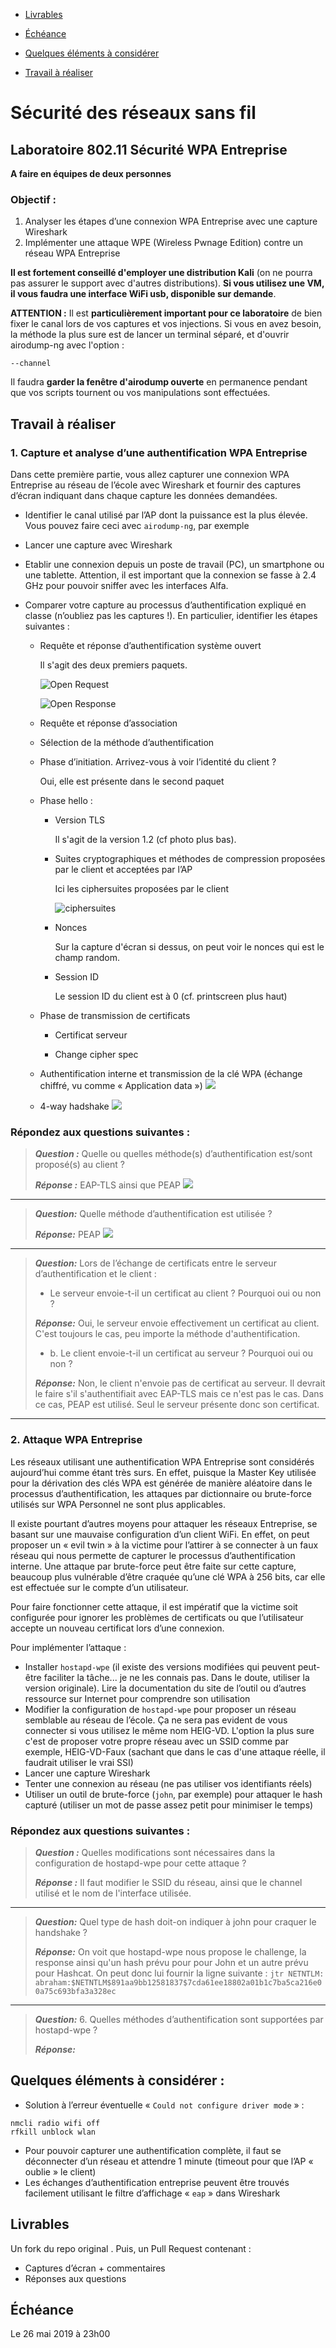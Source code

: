 - [Livrables](https://github.com/arubinst/HEIGVD-SWI-Labo3-WPA-Entreprise#livrables)

- [Échéance](https://github.com/arubinst/HEIGVD-SWI-Labo3-WPA-Entreprise#échéance)

- [Quelques éléments à considérer](https://github.com/arubinst/HEIGVD-SWI-Labo3-WPA-Entreprise#quelques-éléments-à-considérer-)

- [Travail à réaliser](https://github.com/arubinst/HEIGVD-SWI-Labo3-WPA-Entreprise#travail-à-réaliser)

# Sécurité des réseaux sans fil

## Laboratoire 802.11 Sécurité WPA Entreprise

__A faire en équipes de deux personnes__

### Objectif :

1.	Analyser les étapes d’une connexion WPA Entreprise avec une capture Wireshark
2.	Implémenter une attaque WPE (Wireless Pwnage Edition) contre un réseau WPA Entreprise

__Il est fortement conseillé d'employer une distribution Kali__ (on ne pourra pas assurer le support avec d'autres distributions). __Si vous utilisez une VM, il vous faudra une interface WiFi usb, disponible sur demande__.

__ATTENTION :__ Il est __particulièrement important pour ce laboratoire__ de bien fixer le canal lors de vos captures et vos injections. Si vous en avez besoin, la méthode la plus sure est de lancer un terminal séparé, et d'ouvrir airodump-ng avec l'option :

```--channel```

Il faudra __garder la fenêtre d'airodump ouverte__ en permanence pendant que vos scripts tournent ou vos manipulations sont effectuées.

## Travail à réaliser

### 1. Capture et analyse d’une authentification WPA Entreprise

Dans cette première partie, vous allez capturer une connexion WPA Entreprise au réseau de l’école avec Wireshark et fournir des captures d’écran indiquant dans chaque capture les données demandées.

- Identifier le canal utilisé par l’AP dont la puissance est la plus élevée. Vous pouvez faire ceci avec ```airodump-ng```, par exemple
- Lancer une capture avec Wireshark
- Etablir une connexion depuis un poste de travail (PC), un smartphone ou une tablette. Attention, il est important que la connexion se fasse à 2.4 GHz pour pouvoir sniffer avec les interfaces Alfa.
- Comparer votre capture au processus d’authentification expliqué en classe (n’oubliez pas les captures !). En particulier, identifier les étapes suivantes :
	
	- Requête et réponse d’authentification système ouvert
	
	  Il s'agit des deux premiers paquets.
	
	  ![Open Request](img/openRequest.png)
	
	  ![Open Response](img/openResponse.png)
 	- Requête et réponse d’association
	- Sélection de la méthode d’authentification
	
	- Phase d’initiation. Arrivez-vous à voir l’identité du client ?
	
	  Oui, elle est présente dans le second paquet
	
	- Phase hello :
		- Version TLS
		
		  Il s'agit de la version 1.2 (cf photo plus bas).
		
		- Suites cryptographiques et méthodes de compression proposées par le client et acceptées par l’AP
		
		  Ici les ciphersuites proposées par le client
		
		  ![ciphersuites](img/ciphersuites.png)
		
		- Nonces
		
		  Sur la capture d'écran si dessus, on peut voir le nonces qui est le champ random.
		
		- Session ID
		
		  Le session ID du client est à 0 (cf. printscreen plus haut)
		
	- Phase de transmission de certificats
	
	 	- Certificat serveur
		
		- Change cipher spec
		
	- Authentification interne et transmission de la clé WPA (échange chiffré, vu comme « Application data »)
	![](img/appData.png)
	
	- 4-way hadshake
	![](img/4wayHandshake.png)

### Répondez aux questions suivantes :

> **_Question :_** Quelle ou quelles méthode(s) d’authentification est/sont proposé(s) au client ?
> 
> **_Réponse :_** EAP-TLS ainsi que PEAP 
![](img/authMethod.png)

---

> **_Question:_** Quelle méthode d’authentification est utilisée ?
> 
> **_Réponse:_** PEAP
![](img/peapChoosen.png)

---

> **_Question:_** Lors de l’échange de certificats entre le serveur d’authentification et le client :
> 
> - Le serveur envoie-t-il un certificat au client ? Pourquoi oui ou non ?
> 
> **_Réponse:_** Oui, le serveur envoie effectivement un certificat au client. C'est toujours le cas, peu importe la méthode d'authentification.
> 
> - b.	Le client envoie-t-il un certificat au serveur ? Pourquoi oui ou non ?
> 
> **_Réponse:_** Non, le client n'envoie pas de certificat au serveur. Il devrait le faire s'il s'authentifiait avec EAP-TLS mais ce n'est pas le cas. Dans ce cas, PEAP est utilisé. Seul le serveur présente donc son certificat.
> 

---

### 2. Attaque WPA Entreprise

Les réseaux utilisant une authentification WPA Entreprise sont considérés aujourd’hui comme étant très surs. En effet, puisque la Master Key utilisée pour la dérivation des clés WPA est générée de manière aléatoire dans le processus d’authentification, les attaques par dictionnaire ou brute-force utilisés sur WPA Personnel ne sont plus applicables. 

Il existe pourtant d’autres moyens pour attaquer les réseaux Entreprise, se basant sur une mauvaise configuration d’un client WiFi. En effet, on peut proposer un « evil twin » à la victime pour l’attirer à se connecter à un faux réseau qui nous permette de capturer le processus d’authentification interne. Une attaque par brute-force peut être faite sur cette capture, beaucoup plus vulnérable d’être craquée qu’une clé WPA à 256 bits, car elle est effectuée sur le compte d’un utilisateur.

Pour faire fonctionner cette attaque, il est impératif que la victime soit configurée pour ignorer les problèmes de certificats ou que l’utilisateur accepte un nouveau certificat lors d’une connexion.

Pour implémenter l’attaque :

- Installer ```hostapd-wpe``` (il existe des versions modifiées qui peuvent peut-être faciliter la tâche... je ne les connais pas. Dans le doute, utiliser la version originale). Lire la documentation du site de l’outil ou d’autres ressource sur Internet pour comprendre son utilisation
- Modifier la configuration de ```hostapd-wpe``` pour proposer un réseau semblable au réseau de l’école. Ça ne sera pas evident de vous connecter si vous utilisez le même nom HEIG-VD. L'option la plus sure c'est de proposer votre propre réseau avec un SSID comme par exemple, HEIG-VD-Faux (sachant que dans le cas d'une attaque réelle, il faudrait utiliser le vrai SSI) 
- Lancer une capture Wireshark
- Tenter une connexion au réseau (ne pas utiliser vos identifiants réels)
- Utiliser un outil de brute-force (```john```, par exemple) pour attaquer le hash capturé (utiliser un mot de passe assez petit pour minimiser le temps)

### Répondez aux questions suivantes :

> **_Question :_** Quelles modifications sont nécessaires dans la configuration de hostapd-wpe pour cette attaque ?
> 
> **_Réponse :_** Il faut modifier le SSID du réseau, ainsi que le channel utilisé et le nom de l'interface utilisée.

---

> **_Question:_** Quel type de hash doit-on indiquer à john pour craquer le handshake ?
> 
> **_Réponse:_** On voit que hostapd-wpe nous propose le challenge, la response ainsi qu'un hash prévu pour pour John et un autre prévu pour Hashcat. On peut donc lui fournir la ligne suivante : ``jtr NETNTLM:		abraham:$NETNTLM$891aa9bb12581837$7cda61ee18802a01b1c7ba5ca216e00a75c693bfa3a328ec``

---

> **_Question:_** 6.	Quelles méthodes d’authentification sont supportées par hostapd-wpe ?
> 
> **_Réponse:_**


## Quelques éléments à considérer :

- Solution à l’erreur éventuelle « ```Could not configure driver mode``` » :

```
nmcli radio wifi off
rfkill unblock wlan
```
-	Pour pouvoir capturer une authentification complète, il faut se déconnecter d’un réseau et attendre 1 minute (timeout pour que l’AP « oublie » le client) 
-	Les échanges d’authentification entreprise peuvent être trouvés facilement utilisant le filtre d’affichage « ```eap``` » dans Wireshark


## Livrables

Un fork du repo original . Puis, un Pull Request contenant :

-	Captures d’écran + commentaires
-	Réponses aux questions


## Échéance

Le 26 mai 2019 à 23h00
